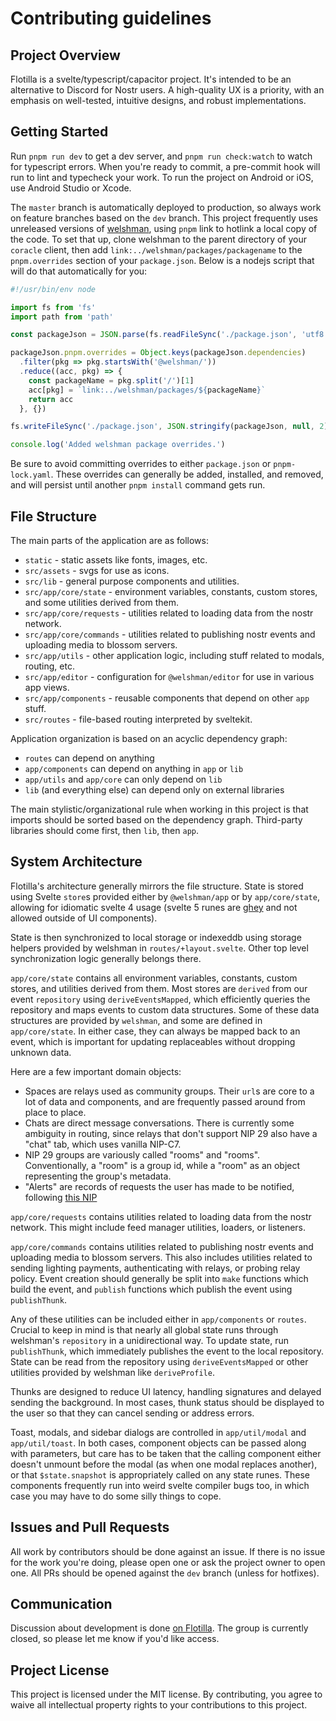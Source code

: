 # Contributing guidelines

## Project Overview

Flotilla is a svelte/typescript/capacitor project. It's intended to be an alternative to Discord for Nostr users. A high-quality UX is a priority, with an emphasis on well-tested, intuitive designs, and robust implementations.

## Getting Started

Run `pnpm run dev` to get a dev server, and `pnpm run check:watch` to watch for typescript errors. When you're ready to commit, a pre-commit hook will run to lint and typecheck your work. To run the project on Android or iOS, use Android Studio or Xcode.

The `master` branch is automatically deployed to production, so always work on feature branches based on the `dev` branch. This project frequently uses unreleased versions of [welshman](https://welshman.coracle.social), using `pnpm` link to hotlink a local copy of the code. To set that up, clone welshman to the parent directory of your `coracle` client, then add `link:../welshman/packages/packagename` to the `pnpm.overrides` section of your `package.json`. Below is a nodejs script that will do that automatically for you:

```javascript
#!/usr/bin/env node

import fs from 'fs'
import path from 'path'

const packageJson = JSON.parse(fs.readFileSync('./package.json', 'utf8'))

packageJson.pnpm.overrides = Object.keys(packageJson.dependencies)
  .filter(pkg => pkg.startsWith('@welshman/'))
  .reduce((acc, pkg) => {
    const packageName = pkg.split('/')[1]
    acc[pkg] = `link:../welshman/packages/${packageName}`
    return acc
  }, {})

fs.writeFileSync('./package.json', JSON.stringify(packageJson, null, 2) + '\n')

console.log('Added welshman package overrides.')
```

Be sure to avoid committing overrides to either `package.json` or `pnpm-lock.yaml`. These overrides can generally be added, installed, and removed, and will persist until another `pnpm install` command gets run.

## File Structure

The main parts of the application are as follows:

- `static` - static assets like fonts, images, etc.
- `src/assets` - svgs for use as icons.
- `src/lib` - general purpose components and utilities.
- `src/app/core/state` - environment variables, constants, custom stores, and some utilities derived from them.
- `src/app/core/requests` - utilities related to loading data from the nostr network.
- `src/app/core/commands` - utilities related to publishing nostr events and uploading media to blossom servers.
- `src/app/utils` - other application logic, including stuff related to modals, routing, etc.
- `src/app/editor` - configuration for `@welshman/editor` for use in various app views.
- `src/app/components` - reusable components that depend on other `app` stuff.
- `src/routes` - file-based routing interpreted by sveltekit.

Application organization is based on an acyclic dependency graph:

- `routes` can depend on anything
- `app/components` can depend on anything in `app` or `lib`
- `app/utils` and `app/core` can only depend on `lib`
- `lib` (and everything else) can depend only on external libraries

The main stylistic/organizational rule when working in this project is that imports should be sorted based on the dependency graph. Third-party libraries should come first, then `lib`, then `app`.

## System Architecture

Flotilla's architecture generally mirrors the file structure. State is stored using Svelte `store`s provided either by `@welshman/app` or by `app/core/state`, allowing for idiomatic svelte 4 usage (svelte 5 runes are [ghey](https://habla.news/u/hodlbod@coracle.social/1739830562159) and not allowed outside of UI components).

State is then synchronized to local storage or indexeddb using storage helpers provided by welshman in `routes/+layout.svelte`. Other top level synchronization logic generally belongs there.

`app/core/state` contains all environment variables, constants, custom stores, and utilities derived from them. Most stores are `derived` from our event `repository` using `deriveEventsMapped`, which efficiently queries the repository and maps events to custom data structures. Some of these data structures are provided by `welshman`, and some are defined in `app/core/state`. In either case, they can always be mapped back to an event, which is important for updating replaceables without dropping unknown data.

Here are a few important domain objects:

- Spaces are relays used as community groups. Their `url`s are core to a lot of data and components, and are frequently passed around from place to place.
- Chats are direct message conversations. There is currently some ambiguity in routing, since relays that don't support NIP 29 also have a "chat" tab, which uses vanilla NIP-C7.
- NIP 29 groups are variously called "rooms" and "rooms". Conventionally, a "room" is a group id, while a "room" as an object representing the group's metadata.
- "Alerts" are records of requests the user has made to be notified, following [this NIP](https://github.com/nostr-protocol/nips/pull/1796)

`app/core/requests` contains utilities related to loading data from the nostr network. This might include feed manager utilities, loaders, or listeners.

`app/core/commands` contains utilities related to publishing nostr events and uploading media to blossom servers. This also includes utilities related to sending lighting payments, authenticating with relays, or probing relay policy. Event creation should generally be split into `make` functions which build the event, and `publish` functions which publish the event using `publishThunk`.

Any of these utilities can be included either in `app/components` or `routes`. Crucial to keep in mind is that nearly all global state runs through welshman's `repository` in a unidirectional way. To update state, run `publishThunk`, which immediately publishes the event to the local repository. State can be read from the repository using `deriveEventsMapped` or other utilities provided by welshman like `deriveProfile`.

Thunks are designed to reduce UI latency, handling signatures and delayed sending the background. In most cases, thunk status should be displayed to the user so that they can cancel sending or address errors.

Toast, modals, and sidebar dialogs are controlled in `app/util/modal` and `app/util/toast`. In both cases, component objects can be passed along with parameters, but care has to be taken that the calling component either doesn't unmount before the modal (as when one modal replaces another), or that `$state.snapshot` is appropriately called on any state runes. These components frequently run into weird svelte compiler bugs too, in which case you may have to do some silly things to cope.

## Issues and Pull Requests

All work by contributors should be done against an issue. If there is no issue for the work you're doing, please open one or ask the project owner to open one. All PRs should be opened against the `dev` branch (unless for hotfixes).

## Communication

Discussion about development is done [on Flotilla](https://app.flotilla.social/spaces/internal.coracle.social). The group is currently closed, so please let me know if you'd like access.

## Project License

This project is licensed under the MIT license. By contributing, you agree to waive all intellectual property rights to your contributions to this project.

